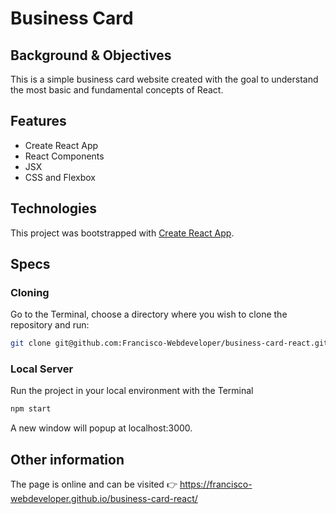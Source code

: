 # Business Card

## Background & Objectives
This is a simple business card website created with the goal to understand the most basic and fundamental concepts of React. 

## Features
* Create React App
* React Components
* JSX
* CSS and Flexbox

## Technologies
This project was bootstrapped with [Create React App](https://github.com/facebook/create-react-app).

## Specs

### Cloning
Go to the Terminal, choose a directory where you wish to clone the repository and run:
```bash
git clone git@github.com:Francisco-Webdeveloper/business-card-react.git
```

### Local Server
Run the project in your local environment with the Terminal
```bash
npm start
```

A new window will popup at localhost:3000.

## Other information
The page is online and can be visited 👉 https://francisco-webdeveloper.github.io/business-card-react/
